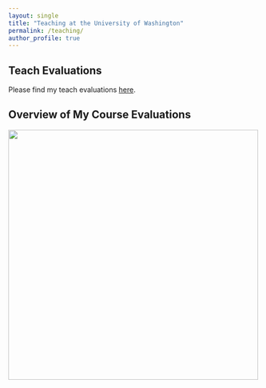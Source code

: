 ```yaml
---
layout: single
title: "Teaching at the University of Washington"
permalink: /teaching/
author_profile: true
---
```


## Teach Evaluations
Please find my teach evaluations [here](https://econmonicagr.github.io/files/MonicaGR_Teach_Evaluation_combined.pdf).

## Overview of My Course Evaluations
<img src="https://econmonicagr.github.io/files/evaluation_graph.jpg" width="500">


<!-- ## Instructor  
  * SOC/STAT 221 (Statistical Methods for the Social Sciences)   *Sum2020*  -->

<!--## Teach Assistant
  * SOC 225 (Data and Society), Lab section (Introduction to RStudio)   *Spr2020*
  * SOC/STAT 221 (Statistical Methods for the Social Sciences)   *Spr2019, Aut2019, Win2020*
  * IS 300 (Introduction to Information Systems), Lab section (MS Excel, Access)   *Aut2017, Aut2020*
  * QMETH 201 (Introduction to Statistical Methods)   *Aut2018*
  * ECON 300 (Intermediate Microeconomics)   *Win 2017, Spr2017, Win2018, Spr2018*
  * ECON 201 (Introductory Macroeconomics)   *Spr2016, Aut2016*
  * ECON 200 (Introductory Microeconomics)   *Win2016*  -->

<!--## Consultant
  * Econometric Consultant for Honors Students Theses in Economics   *Win2019, Spr2019*  -->
